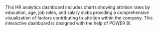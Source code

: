 This HR analytics dashboard includes charts showing attrition rates by education, age, job roles, and salary slabs providing a comprehensive visualization of factors contributing to attrition within the company.
This interactive dashboard is designed with the help of POWER BI.
